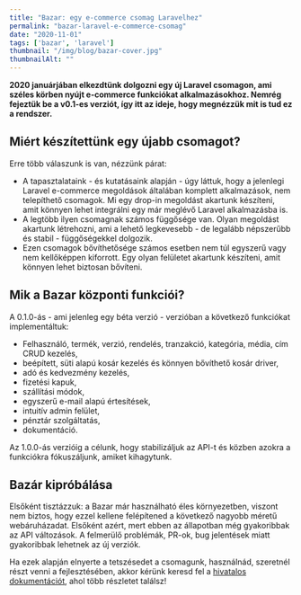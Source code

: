 ```yaml
---
title: "Bazar: egy e-commerce csomag Laravelhez"
permalink: "bazar-laravel-e-commerce-csomag"
date: "2020-11-01"
tags: ['bazar', 'laravel']
thumbnail: "/img/blog/bazar-cover.jpg"
thumbnailAlt: ""
---
```


**2020 januárjában elkezdtünk dolgozni egy új Laravel csomagon, ami széles körben nyújt e-commerce funkciókat alkalmazásokhoz. Nemrég fejeztük be a v0.1-es verziót, így itt az ideje, hogy megnézzük mit is tud ez a rendszer.**

## Miért készítettünk egy újabb csomagot?

Erre több válaszunk is van, nézzünk párat:

- A tapasztalataink - és kutatásaink alapján - úgy láttuk, hogy a jelenlegi Laravel e-commerce megoldások általában komplett alkalmazások, nem telepíthető csomagok. Mi egy drop-in megoldást akartunk készíteni, amit könnyen lehet integrálni egy már meglévő Laravel alkalmazásba is.
- A legtöbb ilyen csomagnak számos függősége van. Olyan megoldást akartunk létrehozni, ami a lehető legkevesebb - de legalább népszerűbb és stabil - függőségekkel dolgozik.
- Ezen csomagok bővíthetősége számos esetben nem túl egyszerű vagy nem kellőképpen kiforrott. Egy olyan felületet akartunk készíteni, amit könnyen lehet biztosan bővíteni.

## Mik a Bazar központi funkciói?

A 0.1.0-ás - ami jelenleg egy béta verzió - verzióban a következő funkciókat implementáltuk:

- Felhasználó, termék, verzió, rendelés, tranzakció, kategória, média, cím CRUD kezelés,
- beépített, süti alapú kosár kezelés és könnyen bővíthető kosár driver,
- adó és kedvezmény kezelés,
- fizetési kapuk,
- szállítási módok,
- egyszerű e-mail alapú értesítések,
- intuitív admin felület,
- pénztár szolgáltatás,
- dokumentáció.

Az 1.0.0-ás verzióig a célunk, hogy stabilizáljuk az API-t és közben azokra a funkciókra fókuszáljunk, amiket kihagytunk.

## Bazár kipróbálása

Elsőként tisztázzuk: a Bazar már használható éles környezetben, viszont nem biztos, hogy ezzel kellene felépítened a következő nagyobb méretű webáruházadat. Elsőként azért, mert ebben az állapotban még gyakoribbak az API változások. A felmerülő problémák, PR-ok, bug jelentések miatt gyakoribbak lehetnek az új verziók.

Ha ezek alapján elnyerte a tetszésedet a csomagunk, használnád, szeretnél részt venni a fejlesztésében, akkor kérünk keresd fel a [hivatalos dokumentációt](https://bazar.conedevelopment.com/), ahol több részletet találsz!
